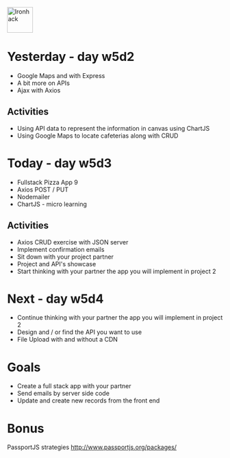 <img src="https://raw.githubusercontent.com/webmad1019-1/w1d3-advanced-selectors-positioning-full-layout/master/img/ironhack.svg?sanitize=true" alt="Ironhack" width="60"/>

# Yesterday - day w5d2

- Google Maps and with Express
- A bit more on APIs
- Ajax with Axios

## Activities

- Using API data to represent the information in canvas using ChartJS
- Using Google Maps to locate cafeterias along with CRUD

# Today - day w5d3

- Fullstack Pizza App 9
- Axios POST / PUT
- Nodemailer
- ChartJS - micro learning

## Activities

- Axios CRUD exercise with JSON server
- Implement confirmation emails
- Sit down with your project partner
- Project and API's showcase
- Start thinking with your partner the app you will implement in project 2

# Next - day w5d4

- Continue thinking with your partner the app you will implement in project 2
- Design and / or find the API you want to use
- File Upload with and without a CDN

# Goals

- Create a full stack app with your partner
- Send emails by server side code
- Update and create new records from the front end

# Bonus

PassportJS strategies http://www.passportjs.org/packages/
